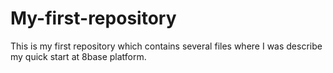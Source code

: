 # My-first-repository
 This is my first repository which contains several files where I was describe my quick start at 8base platform.
